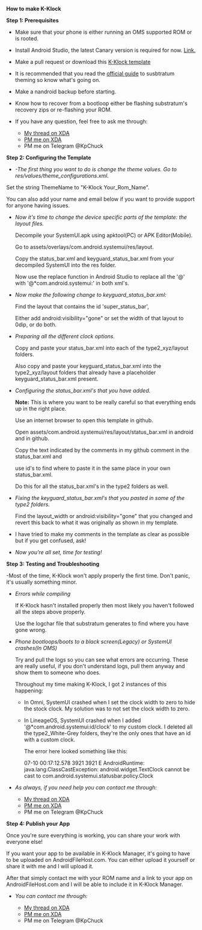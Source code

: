 **How to make K-Klock**


**Step 1: Prerequisites**

- Make sure that your phone is either running an OMS supported ROM or is rooted.
- Install Android Studio, the latest Canary version is required for now. [Link.](https://developer.android.com/studio/preview/install-preview.html)
- Make a pull request or download this [K-Klock template](https://github.com/KpChuck/K-Klock/tree/OOS)
- It is recommended that you read the [official guide](https://github.com/substratum/template) to susbtratum theming so know what's going on.
- Make a nandroid backup before starting.
- Know how to recover from a bootloop either be flashing substratum's recovery zips or re-flashing your ROM.
- If you have any question, feel free to ask me through:

     - [My thread on XDA](https://forum.xda-developers.com/oneplus-5/themes/v4-2-k-klock-customize-statusbar-clock-t3629157/page5)
     - [PM me on XDA](https://forum.xda-developers.com/private.php?do=newpm&u=7750173)
     - PM me on Telegram @KpChuck


**Step 2: Configuring the Template**

- _-The first thing you want to do is change the theme values. Go to res/values/theme_configurations.xml._

Set the string ThemeName to "K-Klock Your_Rom_Name".

You can also add your name and email below if you want to provide support for anyone having issues.

- _Now it's time to change the device specific parts of the template: the layout files._

    Decompile your SystemUI.apk using apktool(PC) or APK Editor(Mobile).

    Go to assets/overlays/com.android.systemui/res/layout.

    Copy the status_bar.xml and keyguard_status_bar.xml from your decompiled SystemUI into the res folder.

    Now use the replace function in Android Studio to replace all the '@' with '@*com.android.systemui:' in both xml's.

- _Now make the following change to keyguard_status_bar.xml:_

    Find the layout that contains the id 'super_status_bar',

    Either add android:visibility="gone" or set the width of that layout to 0dip, or do both.

- _Preparing all the different clock options._

    Copy and paste your status_bar.xml into each of the type2_xyz/layout folders.

    Also copy and paste your keyguard_status_bar.xml into the type2_xyz/layout folders that already have a placeholder keyguard_status_bar.xml present.

 - _Configuring the status_bar.xml's that you have added._

     **Note:** This is where you want to be really careful so that everything ends up in the right place.

     Use an internet browser to open this template in github.

     Open assets/com.android.systemui/res/layout/status_bar.xml in android and in github.

     Copy the text indicated by the comments in my github comment in the status_bar.xml and

     use id's to find where to paste it in the same place in your own status_bar.xml.

     Do this for all the status_bar.xml's in the type2 folders as well.

 - _Fixing the keyguard_status_bar.xml's that you pasted in some of the type2 folders._

     Find the layout_width or android:visibility="gone" that you changed and revert this back to what it was originally as shown in my template.

  - I have tried to make my comments in the template as clear as possible but if you get confused, ask!

- _Now you're all set, time for testing!_


**Step 3: Testing and Troubleshooting**

 -Most of the time, K-Klock won't apply properly the first time. Don't panic, it's usually something minor.

 - _Errors while compiling_

    If K-Klock hasn't installed properly then most likely you haven't followed all the steps above properly.

     Use the logchar file that substratum generates to find where you have gone wrong.

- _Phone bootloops/boots to a black screen(Legacy) or SystemUI crashes(In OMS)_

     Try and pull the logs so you can see what errors are occurring. These are really useful, if you don't understand logs, pull them anyway and show them to someone who does.

     Throughout my time making K-Klock, I got 2 instances of this happening:

     - In Omni, SystemUI crashed when I set the clock width to zero to hide the stock clock. My solution was to not set the clock width to zero.

     - In LineageOS, SystemUI crashed when I added '@*com.android.systemui:id/clock' to my custom clock. I deleted all the type2_White-Grey folders, they're the only ones that have an id with a custom clock.

        The error here looked something like this:

        07-10 00:17:12.578  3921  3921 E AndroidRuntime: java.lang.ClassCastException: android.widget.TextClock cannot be cast to com.android.systemui.statusbar.policy.Clock

- _As always, if you need help you can contact me through:_

     - [My thread on XDA](https://forum.xda-developers.com/oneplus-5/themes/v4-2-k-klock-customize-statusbar-clock-t3629157/page5)
     - [PM me on XDA](https://forum.xda-developers.com/private.php?do=newpm&u=7750173)
     - PM me on Telegram @KpChuck


**Step 4: Publish your App**

Once you're sure everything is working, you can share your work with everyone else!

If you want your app to be available in K-Klock Manager, it's going to have to be uploaded on AndroidFileHost.com.
You can either upload it yourself or share it with me and I will upload it.

After that simply contact me with your ROM name and a link to your app on AndroidFileHost.com and I will be able to include it in K-Klock Manager.

- _You can contact me through:_

     - [My thread on XDA](https://forum.xda-developers.com/oneplus-5/themes/v4-2-k-klock-customize-statusbar-clock-t3629157/page5)
     - [PM me on XDA](https://forum.xda-developers.com/private.php?do=newpm&u=7750173)
     - PM me on Telegram @KpChuck


